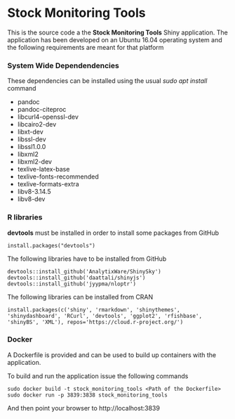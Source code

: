 # Stock Monitoring Tools
This is the source code a the **Stock Monitoring Tools** Shiny application.
The application has been developed on an Ubuntu 16.04 operating system and the following requirements are meant for that platform

### System Wide Dependendencies
These dependencies can be installed using the usual *sudo apt install* command

- pandoc
- pandoc-citeproc
- libcurl4-openssl-dev
- libcairo2-dev
- libxt-dev
- libssl-dev
- libssl1.0.0
- libxml2 
- libxml2-dev 
- texlive-latex-base 
- texlive-fonts-recommended 
- texlive-formats-extra 
- libv8-3.14.5 
- libv8-dev

### R libraries
**devtools** must be installed in order to install some packages from GitHub
```
install.packages("devtools")
```
The following libraries have to be installed from GitHub
```
devtools::install_github('AnalytixWare/ShinySky')
devtools::install_github('daattali/shinyjs')
devtools::install_github('jyypma/nloptr')
```
The following libraries can be installed from CRAN
```
install.packages(c('shiny', 'rmarkdown', 'shinythemes', 'shinydashboard', 'RCurl', 'devtools', 'ggplot2', 'rfishbase', 'shinyBS', 'XML'), repos='https://cloud.r-project.org/')
```

### Docker
A Dockerfile is provided and can be used to build up containers with the application.

To build and run the application issue the following commands
```
sudo docker build -t stock_monitoring_tools <Path of the Dockerfile>
sudo docker run -p 3839:3838 stock_monitoring_tools
```

And then point your browser to http://localhost:3839
